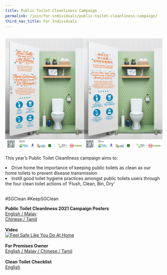 ```yaml
---
title: Public Toilet Cleanliness Campaign
permalink: /join/for-individuals/public-toilet-cleanliness-campaign/
third_nav_title: For Individuals
---
```

![PTC2021](/images/PTC2021.jpg)
---
This year’s Public Toilet Cleanliness campaign aims to: <br>
<li>Drive home the importance of keeping public toilets as clean as our home toilets to prevent disease transmission </li>
<li>Instill good toilet hygiene practices amongst public toilets users  through the four clean toilet actions of ‘Flush, Clean, Bin, Dry’</li> <br>

#SGClean #KeepSGClean

**Public Toilet Cleanliness 2021 Campaign Posters** <br>
[English / Malay](/files/PTC2021-EM.jpg)<br>
[Chinese / Tamil](/files/PTC2021-CT.jpg)<br><br>
**Video**<br>
[![Feel Safe Like You Do At Home](https://img.youtube.com/vi/Ko9ZLZZbLcQ/maxresdefault.jpg)](https://www.youtube.com/watch?v=Ko9ZLZZbLcQ)<br>
<br>
**For Premises Owner**<br>
[English / Malay / Chinese / Tamil](/files/PTC-signages.pdf)<br>
<br>
**Clean Toilet Checklist**<br>
[English](/files/toilet-checklist.pdf)<br>

